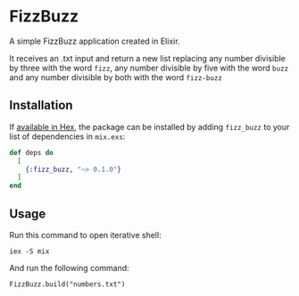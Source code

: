 # FizzBuzz

A simple FizzBuzz application created in Elixir.

It receives an .txt input and return a new list replacing any number divisible
by three with the word `fizz`, any number divisible by five with the word `buzz`
and any number divisible by both with the word `fizz-buzz`

## Installation

If [available in Hex](https://hex.pm/docs/publish), the package can be installed
by adding `fizz_buzz` to your list of dependencies in `mix.exs`:

```elixir
def deps do
  [
    {:fizz_buzz, "~> 0.1.0"}
  ]
end
```

## Usage
Run this command to open iterative shell:
```
iex -S mix
```

And run the following command:
```
FizzBuzz.build("numbers.txt")
```